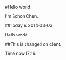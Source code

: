 #Hello world

I'm Schon Chen.

##Today is 2014-03-03

Hello world

##This is changed on client.

Time now 17:16.
